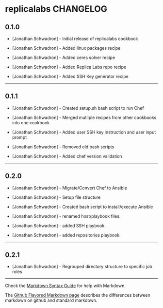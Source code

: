 replicalabs CHANGELOG
=====================


0.1.0
-----
- [Jonathan Schwadron] - Initial release of replicalabs cookbook

- [Jonathan Schwadron] - Added linux packages recipe

- [Jonathan Schwadron] - Added ceres solver recipe

- [Jonathan Schwadron] - Added Replica Labs repo recipe

- [Jonathan Schwadron] - Added SSH Key generator recipe

- - -

0.1.1
-----
- [Jonathan Schwadron] - Created setup.sh bash script to run Chef

- [Jonathan Schwadron] - Merged mutliple recipes from other cookbooks into one cookbook

- [Jonathan Schwadron] - Added user SSH key instruction and user input prompt

- [Jonathan Schwadron] - Removed old bash scripts

- [Jonathan Schwadron] - Added chef version validation
- - -

0.2.0
-----
- [Jonathan Schwadron] - Migrate/Convert Chef to Ansible

- [Jonathan Schwadron] - Setup file structure

- [Jonathan Schwadron] - Created bash script to install/execute Ansible

- [Jonathan Schwadron] - renamed host/playbook files.

- [Jonathan Schwadron] - added SSH playbook.

- [Jonathan Schwadron] - added repositories playbook.
- - -

0.2.1
-----
- [Jonathan Schwadron] - Regrouped directory structure to specific job roles

- - -


Check the [Markdown Syntax Guide](http://daringfireball.net/projects/markdown/syntax) for help with Markdown.

The [Github Flavored Markdown page](http://github.github.com/github-flavored-markdown/) describes the differences between markdown on github and standard markdown.
